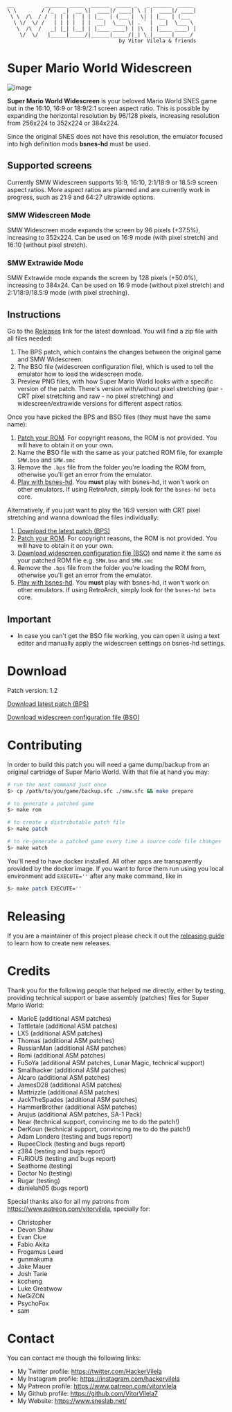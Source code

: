 ```
__          _______ _____  ______  _____ _   _ ______  _____    
\ \        / /_   _|  __ \|  ____|/ ____| \ | |  ____|/ ____|   
 \ \  /\  / /  | | | |  | | |__  | (___ |  \| | |__  | (___     
  \ \/  \/ /   | | | |  | |  __|  \___ \| . ` |  __|  \___ \    
   \  /\  /   _| |_| |__| | |____ ____) | |\  | |____ ____) |   
    \/  \/   |_____|_____/|______|_____/|_| \_|______|_____/    
                                    by Vitor Vilela & friends
```

Super Mario World Widescreen
============================

![image](https://user-images.githubusercontent.com/12776674/122607515-0e8d4600-d051-11eb-900b-1b072f5bbbad.png)

**Super Mario World Widescreen** is your beloved Mario World
SNES game but in the 16:10, 16:9 or 18:9/2:1 screen aspect ratio.
This is possible by expanding the horizontal resolution by 96/128
pixels, increasing resolution from 256x224 to 352x224 or 384x224.

Since the original SNES does not have this resolution, the emulator
focused into high definition mods **bsnes-hd** must be used.

## Supported screens

Currently SMW Widescreen supports 16:9, 16:10, 2:1/18:9 or 18.5:9 screen
aspect ratios. More aspect ratios are planned and are currently work in
progress, such as 21:9 and 64:27 ultrawide options.

### SMW Widescreen Mode

SMW Widescreen mode expands the screen by 96 pixels (+37.5%), increasing
to 352x224. Can be used on 16:9 mode (with pixel stretch) and
16:10 (without pixel stretch).

### SMW Extrawide Mode

SMW Extrawide mode expands the screen by 128 pixels (+50.0%), increasing
to 384x24. Can be used on 16:9 mode (without pixel stretch) and
2:1/18:9/18.5:9 mode (with pixel streching).

## Instructions

Go to the [Releases](https://github.com/VitorVilela7/wide-snes/releases)
link for the latest download. You will find a zip file with all files needed:
1. The BPS patch, which contains the changes between the original game
and SMW Widescreen.
2. The BSO file (widescreen configuration file), which is used to tell
the emulator how to load the widescreen mode.
3. Preview PNG files, with how Super Mario World looks with a specific
version of the patch. There's version with/without pixel stretching
(par - CRT pixel stretching and raw - no pixel stretching) and
widescreen/extrawide versions for different aspect ratios.

Once you have picked the BPS and BSO files (they must have the same name):
1. [Patch your ROM](https://sneslab.net/wiki/How_to_apply_ROM_patches).
For copyright reasons, the ROM is not provided. You will have to obtain it
on your own.
2. Name the BSO file with the same as your patched ROM file, for
example `SMW.bso` and `SMW.smc`
3. Remove the `.bps` file from the folder you're loading the ROM from,
otherwise you'll get an error from the emulator.
5. [Play with bsnes-hd](https://github.com/DerKoun/bsnes-hd/releases).
You **must** play with bsnes-hd, it won't work on other emulators.
If using RetroArch, simply look for the `bsnes-hd beta` core.

Alternatively, if you just want to play the 16:9 version with CRT pixel
stretching and wanna download the files individually:

1. [Download the latest patch (BPS)](./../../raw/master/smw-widescreen.bps)
2. [Patch your ROM](https://sneslab.net/wiki/How_to_apply_ROM_patches). For copyright reasons, the ROM is not provided. You will have to obtain it on your own.
3. [Download widescreen configuration file (BSO)](./../../raw/master/smw-widescreen.bso) and name it the same as your patched ROM file e.g. `SMW.bso` and `SMW.smc`
4. Remove the `.bps` file from the folder you're loading the ROM from, otherwise you'll get an error from the emulator.
5. [Play with bsnes-hd](https://github.com/DerKoun/bsnes-hd/releases). You **must** play with bsnes-hd, it won't work on other emulators. If using RetroArch, simply look for the `bsnes-hd beta` core.

## Important

- In case you can't get the BSO file working, you can open it using a text editor and manually apply the widescreen settings on bsnes-hd settings.

# Download
Patch version: 1.2

[Download latest patch (BPS)](./../../raw/master/smw-widescreen.bps)

[Download widescreen configuration file (BSO)](./../../raw/master/smw-widescreen.bso)

# Contributing

In order to build this patch you will need a game dump/backup from an original
cartridge of Super Mario World. With that file at hand you may:

```bash
# run the next command just once
$> cp /path/to/you/game/backup.sfc ./smw.sfc && make prepare

# to generate a patched game
$> make rom

# to create a distributable patch file
$> make patch

# to re-generate a patched game every time a source code file changes
$> make watch
```

You'll need to have docker installed. All other apps are transparently provided
by the docker image. If you want to force them run using you local environment
add `EXECUTE=''` after any make command, like in

 ```bash
 $> make patch EXECUTE=''
 ```

# Releasing

If you are a maintainer of this project please check it out the 
[releasing guide](./RELEASING.md) to learn how to create new releases.

# Credits
Thank you for the following people that helped me directly, either by
testing, providing technical support or base assembly (patches) files for Super Mario World:
 - MarioE (additional ASM patches)
 - Tattletale (additional ASM patches)
 - LX5 (additional ASM patches)
 - Thomas (additional ASM patches)
 - RussianMan (additional ASM patches)
 - Romi (additional ASM patches)
 - FuSoYa (additional ASM patches, Lunar Magic, technical support)
 - Smallhacker (additional ASM patches)
 - Alcaro (additional ASM patches)
 - JamesD28 (additional ASM patches)
 - Mattrizzle (additional ASM patches)
 - JackTheSpades (additional ASM patches)
 - HammerBrother (additional ASM patches)
 - Arujus (additional ASM patches, SA-1 Pack)
 - Near (technical support, convincing me to do the patch!)
 - DerKoun (technical support, convincing me to do the patch!)
 - Adam Londero (testing and bugs report)
 - RupeeClock (testing and bugs report)
 - z384 (testing and bugs report)
 - FuRiOUS (testing and bugs report)
 - Seathorne (testing)
 - Doctor No (testing)
 - Rugar (testing)
 - danielah05 (bugs report)

Special thanks also for all my patrons from
https://www.patreon.com/vitorvilela, specially for:

* Christopher
* Devon Shaw
* Evan Clue
* Fabio Akita
* Frogamus Lewd
* gunmakuma
* Jake Mauer
* Josh Tarie
* kccheng
* Luke Greatwow
* NeGiZON
* PsychoFox
* sam

# Contact
You can contact me though the following links:

* My Twitter profile: https://twitter.com/HackerVilela
* My Instagram profile: https://instagram.com/hackervilela
* My Patreon profile: https://www.patreon.com/vitorvilela
* My Github profile: https://github.com/VitorVilela7
* My Website: https://www.sneslab.net/

